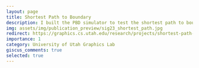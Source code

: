 ```yaml
---
layout: page
title: Shortest Path to Boundary
description: I built the PBD simulator to test the shortest path to boundary method for solving collisions
img: assets/img/publication_preview/sig23_shortest_path.jpg
redirect: https://graphics.cs.utah.edu/research/projects/shortest-path-to-boundary/
importance: 1
category: University of Utah Graphics Lab
giscus_comments: true
selected: true
---
```

